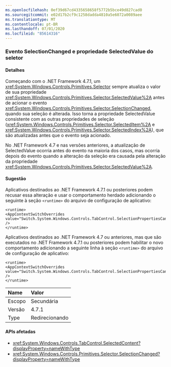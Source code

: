 ```yaml
---
ms.openlocfilehash: 0ef39d67cd4335658658f5772b5bce49d827cad0
ms.sourcegitcommit: e02d17b2cf9c1258dadda4810a5e6072a0089aee
ms.translationtype: MT
ms.contentlocale: pt-BR
ms.lasthandoff: 07/01/2020
ms.locfileid: "85614316"
---
```

### <a name="selector-selectionchanged-event-and-selectedvalue-property"></a>Evento SelectionChanged e propriedade SelectedValue do seletor

#### <a name="details"></a>Detalhes

Começando com o .NET Framework 4.7.1, um <xref:System.Windows.Controls.Primitives.Selector> sempre atualiza o valor de sua propriedade <xref:System.Windows.Controls.Primitives.Selector.SelectedValue%2A> antes de acionar o evento <xref:System.Windows.Controls.Primitives.Selector.SelectionChanged>, quando sua seleção é alterada. Isso torna a propriedade SelectedValue consistente com as outras propriedades de seleção (<xref:System.Windows.Controls.Primitives.Selector.SelectedItem%2A> e <xref:System.Windows.Controls.Primitives.Selector.SelectedIndex%2A>), que são atualizadas antes que o evento seja acionado.<p/>No .NET Framework 4.7 e nas versões anteriores, a atualização de SelectedValue ocorria antes do evento na maioria dos casos, mas ocorria depois do evento quando a alteração da seleção era causada pela alteração da propriedade <xref:System.Windows.Controls.Primitives.Selector.SelectedValue%2A>.

#### <a name="suggestion"></a>Sugestão

Aplicativos destinados ao .NET Framework 4.7.1 ou posteriores podem recusar essa alteração e usar o comportamento herdado adicionando o seguinte à seção `<runtime>` do arquivo de configuração de aplicativo:

<pre><code class="lang-xml">&lt;runtime&gt;&#13;&#10;&lt;AppContextSwitchOverrides&#13;&#10;value=&quot;Switch.System.Windows.Controls.TabControl.SelectionPropertiesCanLagBehindSelectionChangedEvent=true&quot; /&gt;&#13;&#10;&lt;/runtime&gt;&#13;&#10;</code></pre>

Aplicativos destinados ao .NET Framework 4.7 ou anteriores, mas que são executados no .NET Framework 4.7.1 ou posteriores podem habilitar o novo comportamento adicionando a seguinte linha à seção `<runtime>` do arquivo de configuração de aplicativo:

<pre><code class="lang-xml">&lt;runtime&gt;&#13;&#10;&lt;AppContextSwitchOverrides value=&quot;Switch.System.Windows.Controls.TabControl.SelectionPropertiesCanLagBehindSelectionChangedEvent=false&quot; /&gt;&#13;&#10;&lt;/runtime&gt;&#13;&#10;</code></pre>

| Name    | Valor       |
|:--------|:------------|
| Escopo   | Secundária       |
| Versão | 4.7.1       |
| Type    | Redirecionando |

#### <a name="affected-apis"></a>APIs afetadas

- <xref:System.Windows.Controls.TabControl.SelectedContent?displayProperty=nameWithType>
- <xref:System.Windows.Controls.Primitives.Selector.SelectionChanged?displayProperty=nameWithType>
